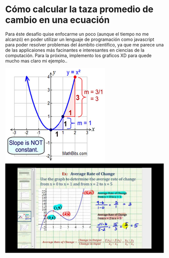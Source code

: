 # Cómo calcular la taza promedio de cambio en una ecuación

Para éste desafío quise enfocarme un poco (aunque el tiempo no me alcanzó) en poder utilizar un lenguaje de programación como javascript para poder resolver problemas del ásmbito científico,
ya que me parece una de las applicaiones más facinantes e interesantes en ciencias de la computación. Para la próxima, implemento los graficos XD para quede mucho mas claro mi ejemplo..

![plot](./rate7.jpg)
![plot](./maxresdefault-1750168978)
